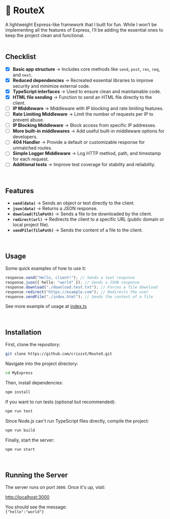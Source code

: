 # 🚀 RouteX

A lightweight Express-like framework that I built for fun. While I won’t be implementing all the features of Express, I’ll be adding the essential ones to keep the project clean and functional.  
<br/>

## Checklist  

- [x] **Basic app structure** → Includes core methods like `send`, `post`, `res`, `req`, and `next`.  
- [x] **Reduced dependencies** → Recreated essential libraries to improve security and minimize external code.  
- [x] **TypeScript interfaces** → Used to ensure clean and maintainable code.  
- [x] **HTML file sending** → Function to send an HTML file directly to the client. 
- [ ] **IP Middleware** → Middleware with IP blocking and rate limiting features.  
- [ ] **Rate Limiting Middleware** → Limit the number of requests per IP to prevent abuse.  
- [ ] **IP Blocking Middleware** → Block access from specific IP addresses.  
- [ ] **More built-in middlewares** → Add useful built-in middleware options for developers.  
- [ ] **404 Handler** → Provide a default or customizable response for unmatched routes.  
- [ ] **Simple Logger Middleware** → Log HTTP method, path, and timestamp for each request.  
- [ ] **Additional tests** → Improve test coverage for stability and reliability.

<br/>

## Features  

- **`send(data)`** → Sends an object or text directly to the client.  
- **`json(data)`** → Returns a JSON response.  
- **`download(filePath)`** → Sends a file to be downloaded by the client.  
- **`redirect(url)`** → Redirects the client to a specific URL (public domain or local project file).  
- **`sendFile(filePath)`** → Sends the content of a file to the client.  

</br>

## Usage  

Some quick examples of how to use it:  

```ts
response.send("Hello, client!"); // Sends a text response  
response.json({ hello: "world" }); // Sends a JSON response  
response.download("./download.test.txt"); // Forces a file download  
response.redirect("https://example.com"); // Redirects the user  
response.sendFile("./index.html"); // Sends the content of a file  
```

See more example of usage at <a href="src/index.ts">index.ts</a>

</br>

## Installation  

First, clone the repository:  

```sh
git clone https://github.com/criszst/RouteX.git
```

Navigate into the project directory:  

```sh
cd MyExpress
```

Then, install dependencies:  

```sh
npm install
```

If you want to run tests (optional but recommended):  

```sh
npm run test
```

Since Node.js can't run TypeScript files directly, compile the project:  

```sh
npm run build
```

Finally, start the server:  

```sh
npm run start
```

<br/>

## Running the Server  

The server runs on port `3000`. Once it's up, visit:  

[http://localhost:3000](http://localhost:3000)  

You should see the message:  
`{"hello":"world"}`  
